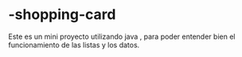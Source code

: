 # -shopping-card
Este es un mini proyecto utilizando java , para poder entender bien el funcionamiento de  las listas y los datos.